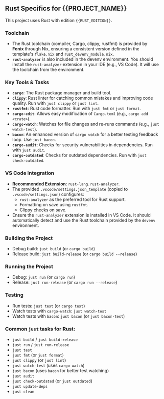 ## Rust Specifics for {{PROJECT_NAME}}

This project uses Rust with edition `{{RUST_EDITION}}`.

### Toolchain

- The Rust toolchain (compiler, Cargo, clippy, rustfmt) is provided by **Fenix** through Nix, ensuring a consistent version defined in the template's `flake.nix` and `rust_devenv_module.nix`.
- **`rust-analyzer`** is also included in the devenv environment. You should install the `rust-analyzer` extension in your IDE (e.g., VS Code). It will use the toolchain from the environment.

### Key Tools & Tasks

- **`cargo`**: The Rust package manager and build tool.
- **`clippy`**: Rust linter for catching common mistakes and improving code quality. Run with `just clippy` or `just lint`.
- **`rustfmt`**: Rust code formatter. Run with `just fmt` or `just format`.
- **`cargo-edit`**: Allows easy modification of `Cargo.toml` (e.g., `cargo add <crate>`).
- **`cargo-watch`**: Watches for file changes and re-runs commands (e.g., `just watch-test`).
- **`bacon`**: An enhanced version of `cargo watch` for a better testing feedback loop. Use `just bacon`.
- **`cargo-audit`**: Checks for security vulnerabilities in dependencies. Run with `just audit`.
- **`cargo-outdated`**: Checks for outdated dependencies. Run with `just check-outdated`.

### VS Code Integration

- **Recommended Extension**: `rust-lang.rust-analyzer`.
- The provided `.vscode/settings.json_template` (copied to `.vscode/settings.json`) configures:
    - `rust-analyzer` as the preferred tool for Rust support.
    - Formatting on save using `rustfmt`.
    - Clippy checks on save.
- Ensure the `rust-analyzer` extension is installed in VS Code. It should automatically detect and use the Rust toolchain provided by the `devenv` environment.

### Building the Project

- Debug build: `just build` (or `cargo build`)
- Release build: `just build-release` (or `cargo build --release`)

### Running the Project

- Debug: `just run` (or `cargo run`)
- Release: `just run-release` (or `cargo run --release`)

### Testing

- Run tests: `just test` (or `cargo test`)
- Watch tests with `cargo-watch`: `just watch-test`
- Watch tests with `bacon`: `just bacon` (or `just bacon-test`)

### Common `just` tasks for Rust:

- `just build` / `just build-release`
- `just run` / `just run-release`
- `just test`
- `just fmt` (or `just format`)
- `just clippy` (or `just lint`)
- `just watch-test` (uses `cargo watch`)
- `just bacon` (uses `bacon` for better test watching)
- `just audit`
- `just check-outdated` (or `just outdated`)
- `just update-deps`
- `just clean`
